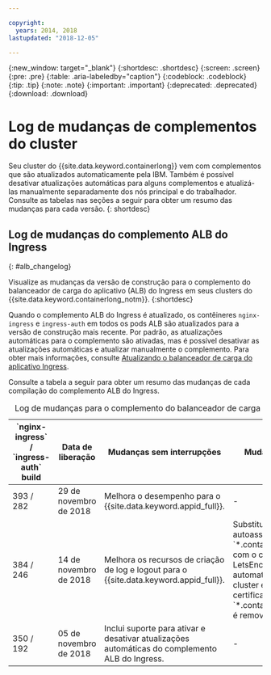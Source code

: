 ```yaml
---

copyright:
  years: 2014, 2018
lastupdated: "2018-12-05"

---
```


{:new_window: target="_blank"}
{:shortdesc: .shortdesc}
{:screen: .screen}
{:pre: .pre}
{:table: .aria-labeledby="caption"}
{:codeblock: .codeblock}
{:tip: .tip}
{:note: .note}
{:important: .important}
{:deprecated: .deprecated}
{:download: .download}


# Log de mudanças de complementos do cluster

Seu cluster do {{site.data.keyword.containerlong}} vem com complementos que são atualizados automaticamente pela IBM. Também é possível desativar atualizações automáticas para alguns complementos e atualizá-las manualmente separadamente dos nós principal e do trabalhador. Consulte as tabelas nas seções a seguir para obter um resumo das mudanças para cada versão.
{: shortdesc}

## Log de mudanças do complemento ALB do Ingress
{: #alb_changelog}

Visualize as mudanças da versão de construção para o complemento do balanceador de carga do aplicativo (ALB) do Ingress em seus clusters do {{site.data.keyword.containerlong_notm}}.
{:shortdesc}

Quando o complemento ALB do Ingress é atualizado, os contêineres `nginx-ingress` e `ingress-auth` em todos os pods ALB são atualizados para a versão de construção mais recente. Por padrão, as atualizações automáticas para o complemento são ativadas, mas é possível desativar as atualizações automáticas e atualizar manualmente o complemento. Para obter mais informações, consulte [Atualizando o balanceador de carga do aplicativo Ingress](cs_cluster_update.html#alb).

Consulte a tabela a seguir para obter um resumo das mudanças de cada compilação do complemento ALB do Ingress.

<table summary="Visão geral de mudanças de construção para o complemento do balanceador de carga do aplicativo do aplicativo Ingress">
<caption>Log de mudanças para o complemento do balanceador de carga do aplicativo Ingress</caption>
<thead>
<tr>
<th>`nginx-ingress` / `ingress-auth` build</th>
<th>Data de liberação</th>
<th>Mudanças sem interrupções</th>
<th>Mudanças disruptivas</th>
</tr>
</thead>
<tbody>
<tr>
<td>393 / 282</td>
<td>29 de novembro de 2018</td>
<td>Melhora o desempenho para o {{site.data.keyword.appid_full}}.</td>
<td>-</td>
</tr>
<tr>
<td>384 / 246</td>
<td>14 de novembro de 2018</td>
<td>Melhora os recursos de criação de log e logout para o {{site.data.keyword.appid_full}}.</td>
<td>Substitui o certificado autoassinado para `*.containers.mybluemix.net` com o certificado assinado LetsEncrypt que é gerado automaticamente para o cluster e é usado por ele. O certificado autoassinado `*.containers.mybluemix.net` é removido.</td>
</tr>
<tr>
<td>350 / 192</td>
<td>05 de novembro de 2018</td>
<td>Inclui suporte para ativar e desativar atualizações automáticas do complemento ALB do Ingress.</td>
<td>-</td>
</tr>
</tbody>
</table>
